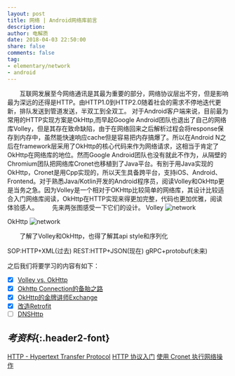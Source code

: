 ```yaml
---
layout: post
title: 网络 | Android网络库前言
description: 
author: 电解质
date: 2018-04-03 22:50:00
share: false
comments: false
tag: 
- elementary/network
- android
---
```

<!-- * TOC
{:toc} -->
&emsp;&emsp;互联网发展至今网络通讯是其最为重要的部分，网络协议层出不穷，但是影响最为深远的还得是HTTP。由HTTP1.0到HTTP2.0随着社会的需求不停地迭代更新，排队发送到管道发送，半双工到全双工。
对于Android客户端来说，目前最为常用的HTTP实现方案是OkHttp,而早起Google Android团队也退出了自己的网络库Volley，但是其存在致命缺陷，由于在网络回来之后解析过程会将response保存到内存中，虽然能快速响应cache但是容易把内存搞爆了。所以在Android N之后在framework层采用了OkHttp的核心代码来作为网络请求，这相当于肯定了OkHttp在网络库的地位。然而Google Android团队也没有就此不作为，从隔壁的Chromium团队把网络库Cronet也移植到了Java平台。有别于用Java实现的OkHttp，Cronet是用Cpp实现的，所以天生具备跨平台，支持iOS、Android、Frontend。对于熟悉Java/Kotlin开发的Android程序员，阅读Volley和OkHttp更是当务之急。因为Volley是一个相对于OKHttp比较简单的网络库，其设计比较适合入门网络库阅读，OkHttp在HTTP实现来得更加完整，代码也更加优雅，阅读体验感人。
&emsp;&emsp;先来两张图感受一下它们的设计。
Volley
![network][1]

OkHttp
![network][2]

&emsp;&emsp;了解了Volley和OkHttp，也得了解其api style和序列化

SOP:HTTP+XML(过去)
REST:HTTP+JSON(现在)
gRPC+protobuf(未来) ​​​​


之后我们将要学习的内容有如下：

- [x] [Volley vs. OkHttp][3]
- [x] [Okhttp Connection的备胎之路][4]
- [x] [OkHttp的金牌讲师Exchange][5]
- [x] [改造Retrofit][6]
- [ ]  [DNSHttp]()

## *考资料*{:.header2-font}

[HTTP - Hypertext Transfer Protocol](https://www.w3.org/Protocols/)
[HTTP 协议入门](https://www.ruanyifeng.com/blog/2016/08/http.html)
[使用 Cronet 执行网络操作](https://developer.android.com/guide/topics/connectivity/cronet)

[1]:{{site.baseurl}}/asset/network/Volley.jpg
[2]:{{site.baseurl}}/asset/network/OkHttp.jpg

[3]:{{site.baseurl}}/2018-04-19/network-volley-okhttp
[4]:{{site.baseurl}}/2021-04-28/network-okhttp-connection
[5]:{{site.baseurl}}/2021-04-29/network-okhttp-exchange
[6]:{{site.baseurl}}/2018-04-03/network-retrofit